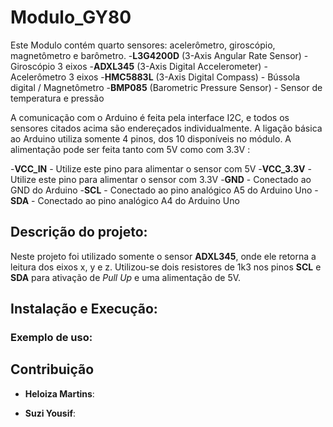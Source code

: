 # Modulo_GY80
Este Modulo contém quarto sensores: acelerômetro, giroscópio, magnetômetro e barômetro.
-**L3G4200D** (3-Axis Angular Rate Sensor) - Giroscópio 3 eixos
-**ADXL345** (3-Axis Digital Accelerometer) - Acelerômetro 3 eixos
-**HMC5883L** (3-Axis Digital Compass) - Bússola digital / Magnetômetro
-**BMP085** (Barometric Pressure Sensor) - Sensor de temperatura e pressão

A comunicação com o Arduino é feita pela interface I2C, e todos os sensores citados acima são endereçados individualmente. A ligação básica ao Arduino utiliza somente 4 pinos, dos 10 disponíveis no módulo. A alimentação pode ser feita tanto com 5V como com 3.3V :

-**VCC_IN** - Utilize este pino para alimentar o sensor com 5V
-**VCC_3.3V** - Utilize este pino para alimentar o sensor com 3.3V
-**GND** - Conectado ao GND do Arduino
-**SCL** - Conectado ao pino analógico A5 do Arduino Uno 
-**SDA** - Conectado ao pino analógico A4 do Arduino Uno

## Descrição do projeto:
Neste projeto foi utilizado somente o sensor **ADXL345**, onde ele retorna a leitura dos eixos x, y e z.
Utilizou-se dois resistores de 1k3 nos pinos **SCL** e **SDA** para ativação de *Pull Up* e uma alimentação de 5V.

## Instalação e Execução:

### Exemplo de uso:

        
## Contribuição
* **Heloiza Martins**: 

* **Suzi Yousif**: 
